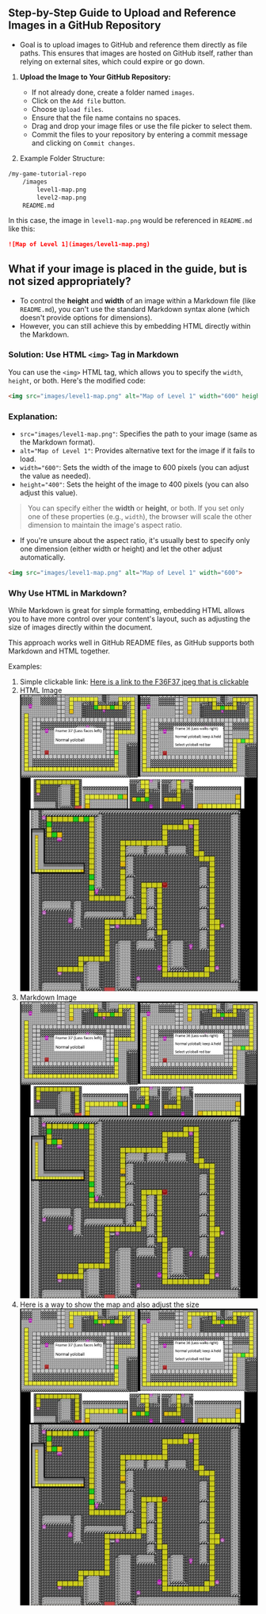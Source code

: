 ## Step-by-Step Guide to Upload and Reference Images in a GitHub Repository

- Goal is to upload images to GitHub and reference them directly as file paths. This ensures that images are hosted on GitHub itself, rather than relying on external sites, which could expire or go down.

1. **Upload the Image to Your GitHub Repository:**
   - If not already done, create a folder named `images`.
   - Click on the `Add file` button.
   - Choose `Upload files`.
   - Ensure that the file name contains no spaces. 
   - Drag and drop your image files or use the file picker to select them.
   - Commit the files to your repository by entering a commit message and clicking on `Commit changes`.

2. Example Folder Structure:

```
/my-game-tutorial-repo
    /images
        level1-map.png
        level2-map.png
    README.md
```

In this case, the image in `level1-map.png` would be referenced in `README.md` like this:
```markdown
![Map of Level 1](images/level1-map.png)
```

## What if your image is placed in the guide, but is not sized appropriately? 

- To control the **height** and **width** of an image within a Markdown file (like `README.md`), you can't use the standard Markdown syntax alone (which doesn't provide options for dimensions). 
- However, you can still achieve this by embedding HTML directly within the Markdown.

### Solution: Use HTML `<img>` Tag in Markdown

You can use the `<img>` HTML tag, which allows you to specify the `width`, `height`, or both. Here's the modified code:

```markdown
<img src="images/level1-map.png" alt="Map of Level 1" width="600" height="400">
```

### Explanation:
- `src="images/level1-map.png"`: Specifies the path to your image (same as the Markdown format).
- `alt="Map of Level 1"`: Provides alternative text for the image if it fails to load.
- `width="600"`: Sets the width of the image to 600 pixels (you can adjust the value as needed).
- `height="400"`: Sets the height of the image to 400 pixels (you can also adjust this value).

> You can specify either the **width** or **height**, or both. If you set only one of these properties (e.g., `width`), the browser will scale the other dimension to maintain the image's aspect ratio.

- If you're unsure about the aspect ratio, it's usually best to specify only one dimension (either width or height) and let the other adjust automatically.
  
```markdown
<img src="images/level1-map.png" alt="Map of Level 1" width="600">
```

### Why Use HTML in Markdown?
While Markdown is great for simple formatting, embedding HTML allows you to have more control over your content's layout, such as adjusting the size of images directly within the document.

This approach works well in GitHub README files, as GitHub supports both Markdown and HTML together.

Examples:

1. Simple clickable link: [Here is a link to the F36F37 jpeg that is clickable](images/F3637.jpeg)
2. HTML Image   
   ![Here is the F36F37 jpeg that is viewable in full size](images/F3637.jpeg)
4. Markdown Image   
   <img src="images/F3637.jpeg">
5. Here is a way to show the map and also adjust the size   
    <img src="images/F3637.jpeg" width="600">
